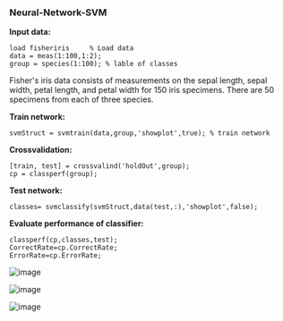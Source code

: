 ### Neural-Network-SVM

**Input data:**
```
load fisheriris     % Load data
data = meas(1:100,1:2);
group = species(1:100); % lable of classes
```

Fisher's iris data consists of measurements on the sepal length, sepal width, petal length, and petal width for 150 iris specimens. There are 50 specimens from each of three species.

**Train network:**
```
svmStruct = svmtrain(data,group,'showplot',true); % train network
```

**Crossvalidation:**
```
[train, test] = crossvalind('holdOut',group);
cp = classperf(group);
```

**Test network:**
```
classes= svmclassify(svmStruct,data(test,:),'showplot',false);
```

**Evaluate performance of classifier:**
```
classperf(cp,classes,test);
CorrectRate=cp.CorrectRate;
ErrorRate=cp.ErrorRate;
```

![image](https://user-images.githubusercontent.com/21992001/187100731-9809e4cc-76c0-4bc7-b5da-febf06f1c78e.png)

![image](https://user-images.githubusercontent.com/21992001/187100744-f34eb1bc-9a58-4957-bb80-f33c84b17322.png)

![image](https://user-images.githubusercontent.com/21992001/187100756-daa9b90c-b82c-4860-b130-629f3c4d1648.png)
